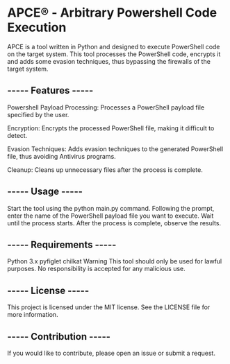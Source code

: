 # APCE® - Arbitrary Powershell Code Execution
APCE is a tool written in Python and designed to execute PowerShell code on the target system. This tool processes the PowerShell code, encrypts it and adds some evasion techniques, thus bypassing the firewalls of the target system.

## ----- Features -----

Powershell Payload Processing: Processes a PowerShell payload file specified by the user.

Encryption: Encrypts the processed PowerShell file, making it difficult to detect.

Evasion Techniques: Adds evasion techniques to the generated PowerShell file, thus avoiding Antivirus programs.

Cleanup: Cleans up unnecessary files after the process is complete.

## ----- Usage -----

Start the tool using the python main.py command.
Following the prompt, enter the name of the PowerShell payload file you want to execute.
Wait until the process starts.
After the process is complete, observe the results.

## ----- Requirements -----

Python 3.x
pyfiglet
chilkat
Warning
This tool should only be used for lawful purposes. No responsibility is accepted for any malicious use.

## ----- License -----

This project is licensed under the MIT license. See the LICENSE file for more information.

## ----- Contribution -----

If you would like to contribute, please open an issue or submit a request.
